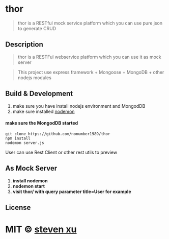 #  thor

> thor is a RESTful mock service platform which you can use pure json to generate CRUD 


## Description
> thor is a RESTFul webservice platform which you can use it as mock server 

> This project use express framework + Mongoose + MongoDB + other nodejs modules 


## Build &  Development

  1. make sure you have install nodejs environment and MongodDB
  2. make sure installed [nodemon](http://nodemon.io/)
#### make sure the MongodDB started 


    git clone https://github.com/nonumber1989/thor
    npm install 
    nodemon server.js
    
User can use Rest Client or other rest utils to preview 

## As Mock Server
 1. **install nodemon**
 2. **nodemon start**
 3. **visit thor/ with query parameter title=User for example**

## License

MIT © [steven xu](nonumber1989)
=======

